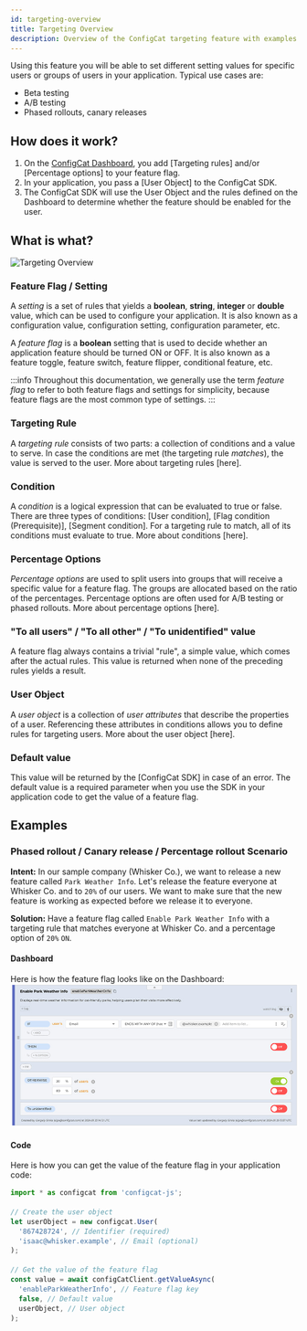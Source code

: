 ```yaml
---
id: targeting-overview
title: Targeting Overview
description: Overview of the ConfigCat targeting feature with examples.
---
```


Using this feature you will be able to set different setting values for specific users or groups of users in your application. Typical use cases are:
- Beta testing
- A/B testing
- Phased rollouts, canary releases

## How does it work?

1. On the <a href="https://app.configcat.com" target="_blank">ConfigCat Dashboard</a>, you add [Targeting rules] and/or [Percentage options] to your feature flag.
2. In your application, you pass a [User Object] to the ConfigCat SDK.
3. The ConfigCat SDK will use the User Object and the rules defined on the Dashboard to determine whether the feature should be enabled for the user.

## What is what?
![Targeting Overview](/assets/targeting/targeting-overview/targeting.jpg)

### Feature Flag / Setting

A *setting* is a set of rules that yields a **boolean**, **string**, **integer** or **double** value, which can be used to configure your application. It is also known as a configuration value, configuration setting, configuration parameter, etc.

A *feature flag* is a **boolean** setting that is used to decide whether an application feature should be turned ON or OFF. It is also known as a feature toggle, feature switch, feature flipper, conditional feature, etc.

:::info
Throughout this documentation, we generally use the term *feature flag* to refer to both feature flags and settings for simplicity, because feature flags are the most common type of settings.
:::

### Targeting Rule

A *targeting rule* consists of two parts: a collection of conditions and a value to serve. In case the conditions are met (the targeting rule *matches*), the value is served to the user. More about targeting rules [here].

### Condition

A *condition* is a logical expression that can be evaluated to true or false. There are three types of conditions: [User condition], [Flag condition (Prerequisite)], [Segment condition]. For a targeting rule to match, all of its conditions must evaluate to true. More about conditions [here].

### Percentage Options

*Percentage options* are used to split users into groups that will receive a specific value for a feature flag. The groups are allocated based on the ratio of the percentages. Percentage options are often used for A/B testing or phased rollouts. More about percentage options [here].

### "To all users" / "To all other" / "To unidentified" value

A feature flag always contains a trivial "rule", a simple value, which comes after the actual rules. This value is returned when none of the preceding rules yields a result.

### User Object

A *user object* is a collection of *user attributes* that describe the properties of a user. Referencing these attributes in conditions allows you to define rules for targeting users. More about the user object [here].

### Default value

This value will be returned by the [ConfigCat SDK] in case of an error. The default value is a required parameter when you use the SDK in your application code to get the value of a feature flag.

## Examples

### Phased rollout / Canary release / Percentage rollout Scenario

**Intent:** In our sample company (Whisker Co.), we want to release a new feature called `Park Weather Info`. Let's release the feature everyone at Whisker Co. and to `20%` of our users. We want to make sure that the new feature is working as expected before we release it to everyone.

**Solution:** Have a feature flag called `Enable Park Weather Info` with a targeting rule that matches everyone at Whisker Co. and a percentage option of `20%` `ON`.

#### Dashboard
Here is how the feature flag looks like on the Dashboard:
![Phased rollout Example](../../static/assets/targeting/targeting-overview/phased-rollout.jpg)

#### Code
Here is how you can get the value of the feature flag in your application code:
```js
import * as configcat from 'configcat-js';

// Create the user object
let userObject = new configcat.User(
  '867428724', // Identifier (required)
  'isaac@whisker.example', // Email (optional)
);

// Get the value of the feature flag
const value = await configCatClient.getValueAsync(
  'enableParkWeatherInfo', // Feature flag key
  false, // Default value
  userObject, // User object
);
```